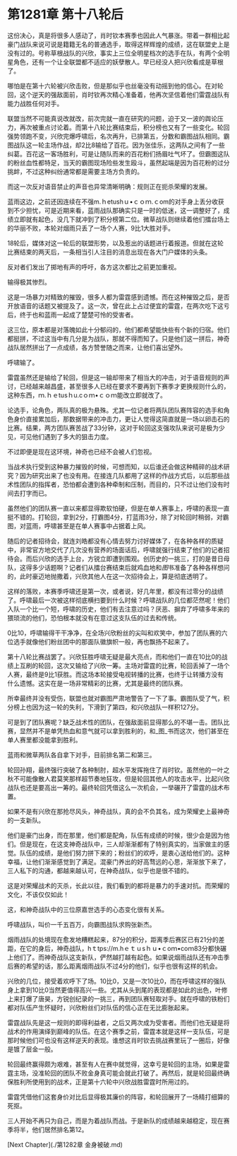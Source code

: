 # 第1281章 第十八轮后

这份决心，真是将很多人感动了，肖时钦本赛季也因此人气暴涨。带着一群相比起豪门战队来说可说是籍籍无名的普通选手，取得这样辉煌的成绩，这在联盟史上是没有过的。号称草根战队的兴欣，事实上三位全明星档次的选手在队，有两个全明星角色，还有一个让全联盟都不适应的妖孽散人。早已经没人把兴欣看成是草根了。

哪怕是在第十六轮被兴欣击败，但是那似乎也丝毫没有动摇到他的信心。在对轮回，这个逆天的强敌面前，肖时钦再次精心准备着，他再次坚信着他们雷霆战队有能力战胜任何对手。

联盟当然不可能真说改就改，前次完就一直在研究的问题，迫于又一波的舆论压力，再次被重点讨论着。而第十八轮比赛结束后，积分榜也又有了一些变化。轮回强势领跑不变，兴欣完爆呼啸后，名次再升，已排第五，分数和霸图战队相同。霸图战队这一轮主场作战，却2比8输给了百花。因为张佳乐，这两队之间有了一些纠葛。百花这一客场胜利，可是让随队而来的百花粉们扬眉吐气坏了。但霸图这队的粉丝血性都特足，当天的霸图现场险些发生殴斗，虽然起端是因为百花粉的过分挑衅，不过这种纠纷通常都是需要主场方负责的。

而这一次反对语音禁止的声音也异常清晰明确：规则正在扼杀荣耀的发展。

蓝雨这边，之前还因连续在不强m.ｈetushｕ•ｃｏｍ.ｃom的对手身上丢分收获到不少担忧，可是近期来看，蓝雨战队那确实只是一时的低迷，这一调整好了，成绩立即就有起色，没几下就冲到了积分榜第二位。微草战队则继续着他们擂台场上的华丽不败，本轮对烟雨只丢了一场个人赛，9比1大胜对手。

18轮后，媒体对这一轮后的联盟形势，以及惹出的话题进行着报道。但就在这轮比赛结束的两天后，一条相当引人注目的消息出现在各大门户媒体的头条。

反对者们发出了掷地有声的呼吁，各方这次都比之前更加重视。

输得极其惨烈。

这是一场暴力对精致的摧毁，很多人都为雷霆感到遗憾。而在这种摧毁之后，是否开放语音的话题又被提及了。这一次，曾在此上占过便宜的雷霆，在两次吃下这亏后，终于也和蓝雨一起成了楚楚可怜的受害者。

这三位，原本都是对落魄如此十分郁闷的，他们都希望能快些有个新的归宿。他们都挺拼，不过这当中有几分是为战队，那就不得而知了。只是他们这一拼后，神奇战队居然拼出了一点成绩，各方赞誉随之而来，让他们喜出望外。

呼啸输了。

雷霆虽然还是输给了轮回，但是这一输却带来了相当大的冲击，对于语音规则的声讨，已经越来越昌盛，甚至很多人已经在要求不要再到下赛季才更换规则什么的，这种东西，ｍ.ｈｅtusｈu.cｏｍ•ｃｏｍ能改立即就改了。

论选手，论角色，两队真的极为悬殊。尤其一位记者将两队团队赛阵容的选手和角色身价直接累加后，那数据带来的冲击力，更让人觉得这简直就是一场以卵击石的比赛。结果，两方团队赛苦战了33分钟，这对于轮回这支强攻队来说可是极为少见，可见他们遇到了多大的狙击力度。

不过即便是现在这环境，神奇也已经不会被人们忽视。

当战术执行受到这种暴力摧毁的时候，可想而知，以后谁还会做这种精碎的战术研究？因为研究出来了也没有用。在接连几队都用了这样的作战方式后，以后那些战术性团队的指挥者，恐怕都会遭到各种牵制和压制，而目的，只不过让他们没有时间去打字而已。

虽然他们的团队赛一直以来都显得欺软怕硬，但是在单人赛事上，呼啸的表现一直挺不错的。打轮回，拿到2分，打霸图4分，打蓝雨3分，除了对轮回时稍弱，对霸图，对蓝雨，呼啸甚至是在单人赛事中占据着上风。

随后的记者招待会，就连刘皓都没有心情去努力讨好媒体了，在各种各样的质疑中，非常官方地交代了几次没有营养的场面话后，呼啸就强行结束了他们的记者招待会。而后兴欣的选手上台，方锐立即遭到围观。创历史的一挑三，打的是昔日母队，这得多少话题啊？记者们从擂台赛结束后就鸡血地和*图*书准备了各种各样想问的，此时豪迈地抛撒着，兴欣其他人在这一次招待会上，算是彻底透明了。

这样的落败，本赛季呼啸还是第一次，或者说，好几年里，都没有过零分的战绩了。呼啸最后一次被这样彻底横扫要到什么时候？呼啸战队的几位都茫然呢！他们入队一个比一个短，呼啸的历史，他们有去注意过吗？厌恶、摒弃了呼啸多年来的猥琐流的他们，恐怕根本就没有在意过这支队伍的过去和传统。

0比10，呼啸输得干干净净，在全场兴欣粉丝的尖叫和欢笑中，参加了团队赛的六位选手就像他们粉丝团中的那面队徽旗帜一般，再也飘扬不起来了。

第十八轮比赛战罢了。兴欣狂胜呼啸无疑是最大亮点，而和他们一直在10比0的战绩上互刷的轮回，这次又输给了兴欣一筹。主场对雷霆的比赛，轮回丢掉了一场个人赛，最终是9比1获胜。而这场本轮接受电视转播的比赛，也终于让转播方没有什么遗憾。这实在是一场非常精彩的比赛，尤其是最终的团队赛。

所幸最终并没有受伤，联盟也就对霸图严肃地警告了一下了事。霸图队受了气，积分榜上也因为这一轮的失利，下滑到了第四，和兴欣战队一样积127分。

可是到了团队赛呢？缺乏战术性的团队，在强敌面前显得那么的不堪一击。团队比赛，显然并不是单凭热血和意气就可以拿到胜利的，和_图_书而这次，他们甚至在单人赛里都没能拿到胜利。

蓝雨和微草两队各自拿下对手，目前排名第二和第三。

轮回孙翔，最终强行突破了各种制肘，超水平发挥拖住了肖时钦。虽然他的一叶之秋不可能像散人君莫笑那样超节奏地狂攻，但是轮回其他人的攻击水平，比起兴欣战队也还是要高出一筹的。最终轮回凭借这么一次机会，一举碾开了雷霆的战术布置。

如果不是有兴欣在那抢尽风头，神奇战队，真的会不负其名，成为荣耀史上最神奇的一支新队。

他们是豪门出身，而在那里，他们都是配角，队伍有成绩的时候，很少会是因为他们。但是现在，在这支神奇战队中，三人却渐渐都有了特别真实的，当家做主的感觉。队伍的成绩，是他们努力拼下来的；粉丝们的欢呼，是衷心送给他们的。这种幸福，让他们渐渐感觉到了满足。混豪门养出的好高骛远的心思，渐渐放下来了，三人私下的沟通，都越来越认可，在神奇战队，似乎也是很不错的。

这是对荣耀战术的灭杀，长此以往，我们看到的都将是暴力的手速对抗。而荣耀的文化，不该仅仅如此！

这，和神奇战队中的三位原嘉世选手的心态变化很有关系。

呼啸战队，叫价一千五百万，向霸图战队求购张新杰。

烟雨战队的处境现在愈发地糟糕起来，87分的积分，距离季后赛区已有21分的差距，在它的身后，神奇战队，hｔtps://m.hｅｔｕsｈｕ•ｃoｍ•coｍ83分都快碾上他们了。而神奇战队这支新队，俨然越打越有起色。如果说烟雨战队还有冲击季后赛的希望的话，那么距离烟雨战队不过4分的他们，似乎也很有这样的机会。

兴欣的几位，接受着欢呼下了场。10比0，又是一次10比0，而在呼啸这样的强队身上拿到10比0当然更值得高兴一些。尤其从头到尾的表现都是如此的出色，叶修上来打爆了唐昊，方锐创纪录的一挑三，再到团队赛轻取对手。就在呼啸的铁粉们都对队伍产生怀疑时，兴欣粉丝们对队伍的信心正在无比膨胀起来。

雷霆战队先是这一规则的即得利益者，之后又两次成为受害者。而他们也无疑是将战术的作用演绎到巅峰的队伍。在这个赛季之前，雷霆本就是这样一支队伍，可是那时候他们可也没有这样逆天的表现。谁想这肖时钦去挑战赛里玩了一圈后，好像是镀了层金一般。

轮回最终赢得颇为艰难，甚至有人在赛中就觉得，这幸亏是轮回的主场，如果是雷霆主场，没准轮回的团队不败金身真可能会就此打破了。再然后，就是轮回最终确保胜利所使用到的战术，正是第十六轮中兴欣战胜雷霆时所用过的。

雷霆凭借他们这套身价对比后显得极其廉价的阵容，和轮回展开了一场精打细算的死抠。

三人开始不再只为自己，而是为着战队而战。于是新队的成绩越来越稳定，现在赛季将半，他们居然排名第12。



[Next Chapter](./第1282章 金身被破.md)
